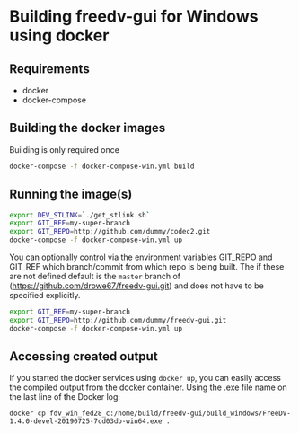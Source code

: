 # Building freedv-gui for Windows using docker

## Requirements
* docker
* docker-compose

## Building the docker images
Building is only required once
```bash
docker-compose -f docker-compose-win.yml build
```
## Running the image(s)
```bash
export DEV_STLINK=`./get_stlink.sh`
export GIT_REF=my-super-branch
export GIT_REPO=http://github.com/dummy/codec2.git
docker-compose -f docker-compose-win.yml up 
```

You can optionally control via the environment variables GIT_REPO and GIT_REF which branch/commit from which repo is being built. The if these are not defined default is the `master` branch  of (https://github.com/drowe67/freedv-gui.git) and does not have to be specified explicitly.

```bash
export GIT_REF=my-super-branch
export GIT_REPO=http://github.com/dummy/freedv-gui.git
docker-compose -f docker-compose-win.yml up 

```
## Accessing created output
If you started the docker services using `docker up`, you can easily access the compiled output from the docker container.  Using the .exe file name on the last line of the Docker log:

```
docker cp fdv_win_fed28_c:/home/build/freedv-gui/build_windows/FreeDV-1.4.0-devel-20190725-7cd03db-win64.exe .
```
